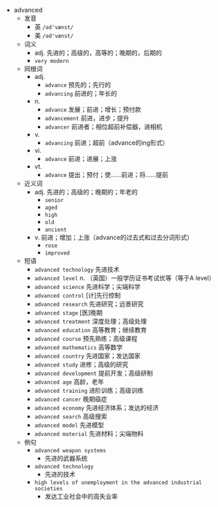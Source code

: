 - advanced
  - 发音
    - 英 `/əd'vænst/`
    - 美 `/əd'vænst/`
  - 词义
    - adj. 先进的；高级的，高等的；晚期的，后期的
    - `very modern`
  - 同根词
    - adj.
      - `advance` 预先的；先行的
      - `advancing` 前进的；年长的
    - n.
      - `advance` 发展；前进；增长；预付款
      - `advancement` 前进，进步；提升
      - `advancer` 前进者；相位超前补偿器，进相机
    - v.
      - `advancing` 前进；超前（advance的ing形式）
    - vi.
      - `advance` 前进；进展；上涨
    - vt.
      - `advance` 提出；预付；使……前进；将……提前
  - 近义词
    - adj. 先进的；高级的；晚期的；年老的
      - `senior`
      - `aged`
      - `high`
      - `old`
      - `ancient`
    - v. 前进；增加；上涨（advance的过去式和过去分词形式）
      - `rose`
      - `improved`
  - 短语
    - `advanced technology` 先进技术 
    - `advanced level` n. （英国）一般学历证书考试优等（等于A level） 
    - `advanced science` 先进科学；尖端科学 
    - `advanced control` [计]先行控制 
    - `advanced research` 先进研究；远景研究 
    - `advanced stage` [医]晚期 
    - `advanced treatment` 深度处理；高级处理 
    - `advanced education` 高等教育；继续教育 
    - `advanced course` 预先熟练；高级课程 
    - `advanced mathematics` 高等数学 
    - `advanced country` 先进国家；发达国家 
    - `advanced study` 进修；高级的研究 
    - `advanced development` 提前开发；高级研制 
    - `advanced age` 高龄，老年 
    - `advanced training` 进阶训练；高级训练 
    - `advanced cancer` 晚期癌症 
    - `advanced economy` 先进经济体系；发达的经济 
    - `advanced search` 高级搜索 
    - `advanced model` 先进模型 
    - `advanced material` 先进材料；尖端物料 
  - 例句
    - `advanced weapon systems`
      - 先进的武器系统
    - `advanced technology`
      - 先进的技术
    - `high levels of unemployment in the advanced industrial societies`
      - 发达工业社会中的高失业率

